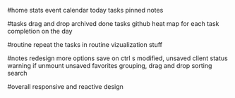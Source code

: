#home
    stats
    event calendar
    today tasks
    pinned notes

#tasks
    drag and drop
    archived done tasks
    github heat map for each task completion on the day

#routine
    repeat the tasks in routine
    vizualization stuff

#notes
    redesign
    more options
    save on ctrl s
    modified, unsaved client status warning if unmount unsaved
    favorites
    grouping, drag and drop
    sorting
    search

#overall
    responsive and reactive design
